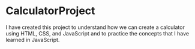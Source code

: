 # CalculatorProject
I have created this project to understand how we can create a calculator using HTML, CSS, and JavaScript and to practice the concepts that I have learned in JavaScript.
